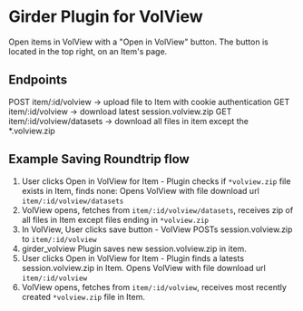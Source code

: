 # Girder Plugin for VolView

Open items in VolView with a "Open in VolView" button. The button is located in the top right, on an Item's page.

## Endpoints

POST item/:id/volview -> upload file to Item with cookie authentication
GET item/:id/volview -> download latest session.volview.zip
GET item/:id/volview/datasets -> download all files in item except the \*.volview.zip

## Example Saving Roundtrip flow

1. User clicks Open in VolView for Item - Plugin checks if `*volview.zip` file exists in Item, finds none:
   Opens VolView with file download url `item/:id/volview/datasets`
1. VolView opens, fetches from `item/:id/volview/datasets`, receives zip of all files in Item except files ending in `*volview.zip`
1. In VolView, User clicks save button - VolView POSTs session.volview.zip to `item/:id/volview`
1. girder_volview Plugin saves new session.volview.zip in item.
1. User clicks Open in VolView for Item - Plugin finds a latests session.volview.zip in Item. Opens VolView with file download url `item/:id/volview`
1. VolView opens, fetches from `item/:id/volview`, receives most recently created `*volview.zip` file in Item.
